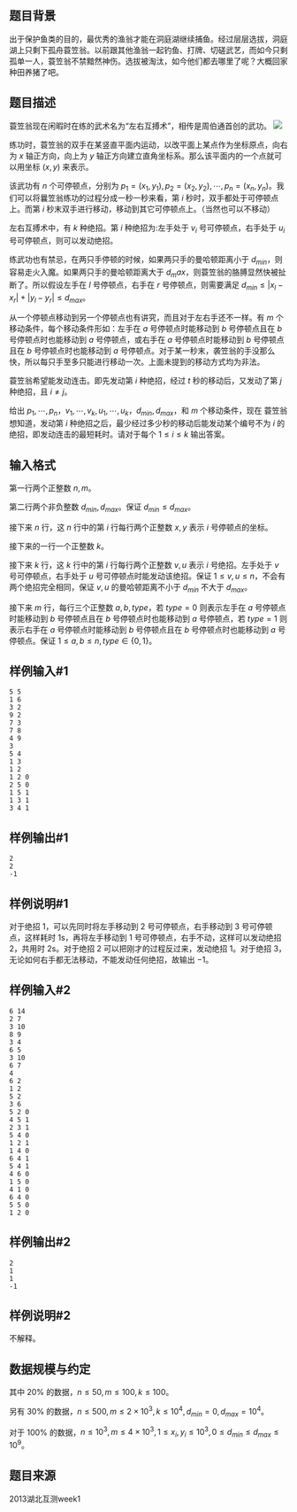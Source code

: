 ## 题目背景
出于保护鱼类的目的，最优秀的渔翁才能在洞庭湖继续捕鱼。经过层层选拔，洞庭湖上只剩下孤舟蓑笠翁。以前跟其他渔翁一起钓鱼、打牌、切磋武艺，而如今只剩孤单一人，蓑笠翁不禁黯然神伤。选拔被淘汰，如今他们都去哪里了呢？大概回家种田养猪了吧。

## 题目描述
蓑笠翁现在闲暇时在练的武术名为“左右互搏术”，相传是周伯通首创的武功。
![](file://pica.jpg)

练功时，蓑笠翁的双手在某竖直平面内运动，以改平面上某点作为坐标原点，向右为 $x$ 轴正方向，向上为 $y$ 轴正方向建立直角坐标系。那么该平面内的一个点就可以用坐标 $(x,y)$ 来表示。

该武功有 $n$ 个可停顿点，分别为 $p_1=(x_1,y_1),p_2=(x_2,y_2),\cdots,p_n=(x_n,y_n)$。我们可以将曩笠翁练功的过程分成一秒一秒来看，第 $i$ 秒时，双手都处于可停顿点上。而第 $i$ 秒末双手进行移动，移动到其它可停顿点上。（当然也可以不移动）

左右互搏术中，有 $k$ 种绝招。第 $i$ 种绝招为:左手处于 $v_i$ 号可停顿点，右手处于 $u_i$ 号可停顿点，则可以发动绝招。

练武功也有禁忌，在两只手停顿的时候，如果两只手的曼哈顿距离小于 $d_{min}$，则容易走火入魔。如果两只手的曼哈顿距离大于 $d_max$，则蓑笠翁的胳膊显然快被扯断了。所以假设左手在 $l$ 号停顿点，右手在 $r$ 号停顿点，则需要满足 $d_{min}\le |x_l-x_r|+|y_l-y_r|\le d_{max}$。

从一个停顿点移动到另一个停顿点也有讲究，而且对于左右手还不一样。有 $m$ 个移动条件，每个移动条件形如：左手在 $a$ 号停顿点时能移动到 $b$ 号停顿点且在 $b$ 号停顿点时也能移动到 $a$ 号停顿点，或右手在 $a$ 号停顿点时能移动到 $b$ 号停顿点且在 $b$ 号停顿点时也能移动到 $a$ 号停顿点。对于某一秒末，袭笠翁的手没那么快，所以每只手至多只能进行移动一次。上面未提到的移动方式均为非法。

蓑笠翁希望能发动连击。即先发动第 $i$ 种绝招，经过 $t$ 秒的移动后，又发动了第 $j$ 种绝招，且 $i\neq j$。

给出 $p_1,\cdots,p_n$，$v_1,\cdots,v_k,u_1,\cdots,u_k$，$d_{min},d_{max}$，和 $m$ 个移动条件，现在
蓑笠翁想知道，发动第 $i$ 种绝招之后，最少经过多少秒的移动后能发动某个编号不为 $i$ 的绝招，即发动连击的最短耗时。请对于每个 $1\le i\le k$ 输出答案。

## 输入格式
第一行两个正整数 $n,m$。

第二行两个非负整数 $d_{min},d_{max}$。保证 $d_{min} \leq d_{max}$。

接下来 $n$ 行，这 $n$ 行中的第 $i$ 行每行两个正整数 $x,y$ 表示 $i$ 号停顿点的坐标。

接下来的一行一个正整数 $k$。

接下来 $k$ 行，这 $k$ 行中的第 $i$ 行每行两个正整数 $v,u$ 表示 $i$ 号绝招。左手处于 $v$ 号可停顿点，右手处于 $u$ 号可停顿点时能发动该绝招。保证 $1 \leq v, u \leq n$，不会有两个绝招完全相同，保证 $v,u$ 的曼哈顿距离不小于 $d_{min}$ 不大于 $d_{max}$。

接下来 $m$ 行，每行三个正整数 $a,b,type$，若 $type = 0$ 则表示左手在 $a$ 号停顿点时能移动到 $b$ 号停顿点且在 $b$ 号停顿点时也能移动到 $a$ 号停顿点，若 $type = 1$ 则表示右手在 $a$ 号停顿点时能移动到 $b$ 号停顿点且在 $b$ 号停顿点时也能移动到 $a$ 号停顿点。保证 $1 \leq a, b \leq n,type \in \{0, 1\}$。

## 样例输入#1
```plain
5 5
1 6
3 2
9 2
7 3
7 8
4 9
3
5 4
1 3
1 2
1 2 0
2 5 0
1 5 1
1 3 1
3 4 1
```

## 样例输出#1
```plain
2
2
-1
```

## 样例说明#1
对于绝招 $1$，可以先同时将左手移动到 $2$ 号可停顿点，右手移动到 $3$ 号可停顿点，这样耗时 $1 \textrm{s}$，再将左手移动到 $1$ 号可停顿点，右手不动，这样可以发动绝招 $2$，共用时 $2 \textrm{s}$。对于绝招 $2$ 可以把刚才的过程反过来，发动绝招 $1$。对于绝招 $3$，无论如何右手都无法移动，不能发动任何绝招，故输出 $−1$。

## 样例输入#2
```plain
6 14
2 7
3 10
8 9
3 4
6 5
3 10
6 7
4
6 2
1 2
5 2
3 6
5 2 0
4 5 1
2 3 1
5 4 0
1 2 1
1 4 0
6 4 1
5 4 1
4 6 0
1 5 0
4 1 0
6 4 0
5 5 0
1 2 0
```

## 样例输出#2
```plain
2
1
1
-1
```

## 样例说明#2
不解释。

## 数据规模与约定
其中 $20 \%$ 的数据，$n \leq 50,m \leq 100,k \leq 100$。

另有 $30 \%$ 的数据，$n \leq 500,m \leq 2\times10^3,k \leq 10^4,d_{min}=0,d_{max}=10^4$。

对于 $100 \%$ 的数据，$n \leq 10^3,m \leq 4\times10^3,1\le x_i,y_i\le 10^3,0\le d_{min}\le d_{max} \le 10^9$。

## 题目来源
2013湖北互测week1